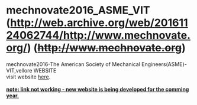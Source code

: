 # mechnovate2016_ASME_VIT (http://web.archive.org/web/20161124062744/http://www.mechnovate.org/) (~~http://www.mechnovate.org~~)
mechnovate2016-The American Society of Mechanical Engineers(ASME)-VIT,vellore WEBSITE
<br>
visit website <a href="http://web.archive.org/web/20161124062744/http://www.mechnovate.org/" target="_blank"> here</a>.
<br>
<br>
<b><u>note: link not working - new website is being developed for the comming year.</u></b>
